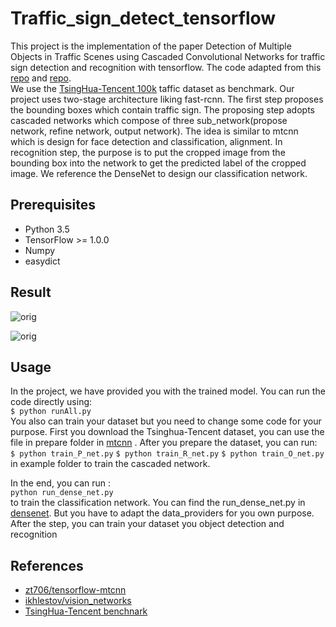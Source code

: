 # Traffic_sign_detect_tensorflow
This project is the implementation of the paper Detection of Multiple Objects in Traffic Scenes
using Cascaded Convolutional Networks for traffic sign detection and recognition with tensorflow. 
The code adapted from this [repo](https://github.com/zt706/tensorflow-mtcnn) and [repo](https://github.com/ikhlestov/vision_networks).
<br>
We use the [TsingHua-Tencent 100k](http://cg.cs.tsinghua.edu.cn/traffic-sign/)
taffic dataset as benchmark. Our project uses two-stage architecture liking fast-rcnn. The first step proposes the bounding boxes which contain traffic sign. The proposing step adopts cascaded networks which compose of three sub_network(propose network, refine network, output network). The idea is similar to mtcnn which is design for face detection and classification, alignment. In recognition step, the purpose is to put the cropped image from the bounding box into the network to get the predicted label of the cropped image. We reference the DenseNet to design our classification network.

## Prerequisites
 * Python 3.5
 * TensorFlow >= 1.0.0
 * Numpy
 * easydict
 
## Result

 ![orig](https://github.com/ZhangDY1994/Traffic_sign_detect/blob/master/detect_79688.jpg)
 
 ![orig](https://github.com/ZhangDY1994/Traffic_sign_detect/blob/master/detect_82136.jpg)

## Usage
In the project, we have provided you with the trained model. You can run the code directly using:
<br>
`$ python runAll.py`
<br>
You also can train your dataset but you need to change some code for your purpose.
First you download the Tsinghua-Tencent dataset, you can use the file in prepare folder in [mtcnn](https://github.com/zt706/tensorflow-mtcnn) . After you prepare the dataset, you can run:
<br>
`$ python train_P_net.py`
`$ python train_R_net.py`
`$ python train_O_net.py`
<br>
in example folder to train the cascaded network.

In the end, you can run :
<br>
`python run_dense_net.py`
<br>
to train the classification network. You can find the run_dense_net.py in [densenet](https://github.com/ikhlestov/vision_networks).
But you have to adapt the data_providers for you own purpose.
After the step, you can train your dataset you object detection and recognition

## References
* [zt706/tensorflow-mtcnn](https://github.com/zt706/tensorflow-mtcnn)
* [ikhlestov/vision_networks](https://github.com/ikhlestov/vision_networks)
* [TsingHua-Tencent benchnark](http://cg.cs.tsinghua.edu.cn/traffic-sign/)




